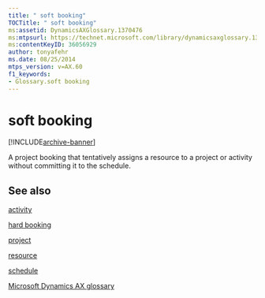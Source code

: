 ```yaml
---
title: " soft booking"
TOCTitle: " soft booking"
ms:assetid: DynamicsAXGlossary.1370476
ms:mtpsurl: https://technet.microsoft.com/library/dynamicsaxglossary.1370476(v=AX.60)
ms:contentKeyID: 36056929
author: tonyafehr
ms.date: 08/25/2014
mtps_version: v=AX.60
f1_keywords:
- Glossary.soft booking
---
```


# soft booking


[!INCLUDE[archive-banner](includes/archive-banner.md)]

A project booking that tentatively assigns a resource to a project or activity without committing it to the schedule.

## See also

[activity](activity.md)

[hard booking](hard-booking.md)

[project](project.md)

[resource](resource.md)

[schedule](schedule.md)

[Microsoft Dynamics AX glossary](glossary/microsoft-dynamics-ax-glossary.md)

  


